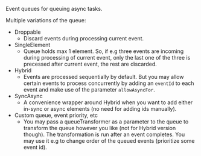 Event queues for queuing async tasks.

Multiple variations of the queue:
- Droppable
  - Discard events during processing current event.
- SingleElement
  - Queue holds max 1 element. So, if e.g three events are incoming during processing of current event, only the last one of the three is precessed after current event, the rest are discarded.
- Hybrid
  - Events are processed sequentially by default. But you may allow certain events to process concurrently by adding an `eventId` to each event and make use of the parameter `allowAsyncFor`.
- SyncAsync
  - A convenience wrapper around Hybrid when you want to add either in-sync or async elements (no need for adding ids manually).
- Custom queue, event priority, etc
  - You may pass a queueTransformer as a parameter to the queue to transform the queue however you like (not for Hybrid version though). The transformation is run after an event completes. You may use it e.g to change order of the queued events (prioritize some event id).